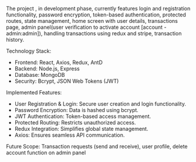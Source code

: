 The project , in development phase, currently features login and registration functionality, password encryption, token-based authentication, protected routes, state management, home screen with user details, transactions page, admin panel(user verification to activate account [account - admin:admin]), handling transactions using redux and stripe, transaction history. 

Technology Stack:

  * Frontend: React, Axios, Redux, AntD
  * Backend: Node.js, Express
  * Database: MongoDB
  * Security: Bcrypt, JSON Web Tokens (JWT)
  

Implemented Features:

* User Registration & Login: Secure user creation and login functionality. 
* Password Encryption: Data is hashed using bcrypt.
* JWT Authentication: Token-based access management.
* Protected Routing: Restricts unauthorized access.
* Redux Integration: Simplifies global state management.
* Axios: Ensures seamless API communication.

Future Scope:
Transaction requests (send and receive), user profile, delete account function on admin panel 
